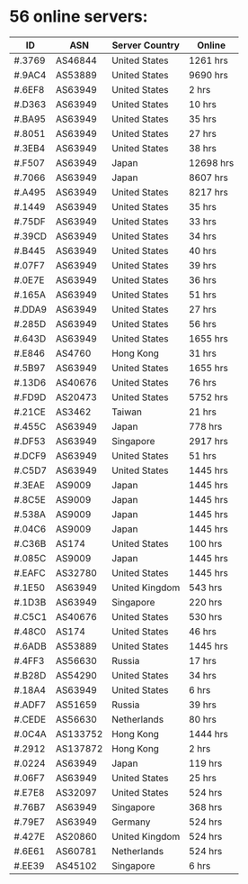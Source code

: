 # 56 online servers:

| ID | ASN | Server Country | Online |
| ------ | ------ | ------ | ------ |
| #.3769 | AS46844 | United States | 1261 hrs |
| #.9AC4 | AS53889 | United States | 9690 hrs |
| #.6EF8 | AS63949 | United States | 2 hrs |
| #.D363 | AS63949 | United States | 10 hrs |
| #.BA95 | AS63949 | United States | 35 hrs |
| #.8051 | AS63949 | United States | 27 hrs |
| #.3EB4 | AS63949 | United States | 38 hrs |
| #.F507 | AS63949 | Japan | 12698 hrs |
| #.7066 | AS63949 | Japan | 8607 hrs |
| #.A495 | AS63949 | United States | 8217 hrs |
| #.1449 | AS63949 | United States | 35 hrs |
| #.75DF | AS63949 | United States | 33 hrs |
| #.39CD | AS63949 | United States | 34 hrs |
| #.B445 | AS63949 | United States | 40 hrs |
| #.07F7 | AS63949 | United States | 39 hrs |
| #.0E7E | AS63949 | United States | 36 hrs |
| #.165A | AS63949 | United States | 51 hrs |
| #.DDA9 | AS63949 | United States | 27 hrs |
| #.285D | AS63949 | United States | 56 hrs |
| #.643D | AS63949 | United States | 1655 hrs |
| #.E846 | AS4760 | Hong Kong | 31 hrs |
| #.5B97 | AS63949 | United States | 1655 hrs |
| #.13D6 | AS40676 | United States | 76 hrs |
| #.FD9D | AS20473 | United States | 5752 hrs |
| #.21CE | AS3462 | Taiwan | 21 hrs |
| #.455C | AS63949 | Japan | 778 hrs |
| #.DF53 | AS63949 | Singapore | 2917 hrs |
| #.DCF9 | AS63949 | United States | 51 hrs |
| #.C5D7 | AS63949 | United States | 1445 hrs |
| #.3EAE | AS9009 | Japan | 1445 hrs |
| #.8C5E | AS9009 | Japan | 1445 hrs |
| #.538A | AS9009 | Japan | 1445 hrs |
| #.04C6 | AS9009 | Japan | 1445 hrs |
| #.C36B | AS174 | United States | 100 hrs |
| #.085C | AS9009 | Japan | 1445 hrs |
| #.EAFC | AS32780 | United States | 1445 hrs |
| #.1E50 | AS63949 | United Kingdom | 543 hrs |
| #.1D3B | AS63949 | Singapore | 220 hrs |
| #.C5C1 | AS40676 | United States | 530 hrs |
| #.48C0 | AS174 | United States | 46 hrs |
| #.6ADB | AS53889 | United States | 1445 hrs |
| #.4FF3 | AS56630 | Russia | 17 hrs |
| #.B28D | AS54290 | United States | 34 hrs |
| #.18A4 | AS63949 | United States | 6 hrs |
| #.ADF7 | AS51659 | Russia | 39 hrs |
| #.CEDE | AS56630 | Netherlands | 80 hrs |
| #.0C4A | AS133752 | Hong Kong | 1444 hrs |
| #.2912 | AS137872 | Hong Kong | 2 hrs |
| #.0224 | AS63949 | Japan | 119 hrs |
| #.06F7 | AS63949 | United States | 25 hrs |
| #.E7E8 | AS32097 | United States | 524 hrs |
| #.76B7 | AS63949 | Singapore | 368 hrs |
| #.79E7 | AS63949 | Germany | 524 hrs |
| #.427E | AS20860 | United Kingdom | 524 hrs |
| #.6E61 | AS60781 | Netherlands | 524 hrs |
| #.EE39 | AS45102 | Singapore | 6 hrs |

